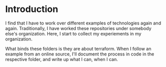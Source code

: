 # Introduction
I find that I have to work over different examples of technologies again and again.  Traditionally, I have worked these repositories under somebody else's organization.  Here, I start to collect my experiements in my organization.

What binds these folders is they are about terraform.  When I follow an example from an online source, I'll document the process in code in the respective folder, and write up what I can, when I can.

